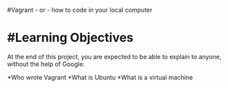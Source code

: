  #Vagrant - or - how to code in your local computer

 # #Learning Objectives

At the end of this project, you are expected to be able to explain to anyone, without the help of Google:

*Who wrote Vagrant
*What is Ubuntu
*What is a virtual machine

